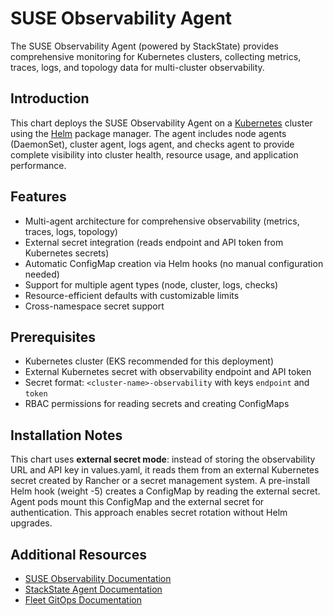 # SUSE Observability Agent

The SUSE Observability Agent (powered by StackState) provides comprehensive monitoring for Kubernetes clusters, collecting metrics, traces, logs, and topology data for multi-cluster observability.

## Introduction

This chart deploys the SUSE Observability Agent on a [Kubernetes](http://kubernetes.io) cluster using the [Helm](https://helm.sh) package manager. The agent includes node agents (DaemonSet), cluster agent, logs agent, and checks agent to provide complete visibility into cluster health, resource usage, and application performance.

## Features

- Multi-agent architecture for comprehensive observability (metrics, traces, logs, topology)
- External secret integration (reads endpoint and API token from Kubernetes secrets)
- Automatic ConfigMap creation via Helm hooks (no manual configuration needed)
- Support for multiple agent types (node, cluster, logs, checks)
- Resource-efficient defaults with customizable limits
- Cross-namespace secret support

## Prerequisites

- Kubernetes cluster (EKS recommended for this deployment)
- External Kubernetes secret with observability endpoint and API token
- Secret format: `<cluster-name>-observability` with keys `endpoint` and `token`
- RBAC permissions for reading secrets and creating ConfigMaps

## Installation Notes

This chart uses **external secret mode**: instead of storing the observability URL and API key in values.yaml, it reads them from an external Kubernetes secret created by Rancher or a secret management system. A pre-install Helm hook (weight -5) creates a ConfigMap by reading the external secret. Agent pods mount this ConfigMap and the external secret for authentication. This approach enables secret rotation without Helm upgrades.

## Additional Resources

- [SUSE Observability Documentation](https://docs.suse.com/suse-observability/)
- [StackState Agent Documentation](https://docs.stackstate.com/setup/agent/about-stackstate-agent)
- [Fleet GitOps Documentation](https://fleet.rancher.io/)
